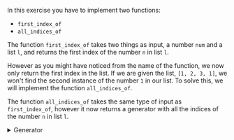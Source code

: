 In this exercise you have to implement two functions:
    
- `first_index_of`
- `all_indices_of`
 
The function `first_index_of` takes two things as input, a number `num` and a list `l`, and returns the first index of the number `n` in list `l`.

However as you might have noticed from the name of the function, we now only return the first index in the list. If we are given the list, `[1, 2, 3, 1]`, we won't find the second instance of the number `1` in our list. To solve this, we will implement the function `all_indices_of`. 

The function `all_indices_of` takes the same type of input as `first_index_of`, however it now returns a generator with all the indices of the number `n` in list `l`. 

<details>
    <summary> Generator </summary>
    
    A generator in python is used to create an iterator, this allows us to get the values from a function one by one.
    
    For example a generator that returns all numbers from 0 to 4 would look like this:
    
    <pre>
    def example_generator():
        for x in range(0, 5):
            yield x
    </pre>
    
    More information on generators can be found on <a href="https://www.geeksforgeeks.org/python-list-comprehensions-vs-generator-expressions/">this link</a>.
</details>
